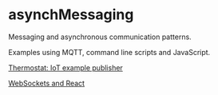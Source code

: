 # asynchMessaging
Messaging and asynchronous communication patterns. 

Examples using MQTT, command line scripts and JavaScript.


<a href="https://gitpod.io/#https://github.com/CorndelWithSoftwire/asynchMessaging/tree/EstateExercise-Start02-gitpod" >
    <p>Thermostat: IoT example publisher</p>
</a>

<a href="https://gitpod.io/#https://github.com/CorndelWithSoftwire/asynchMessaging/tree/ReactMqtt" >
    <p>WebSockets and React</p>
</a>

